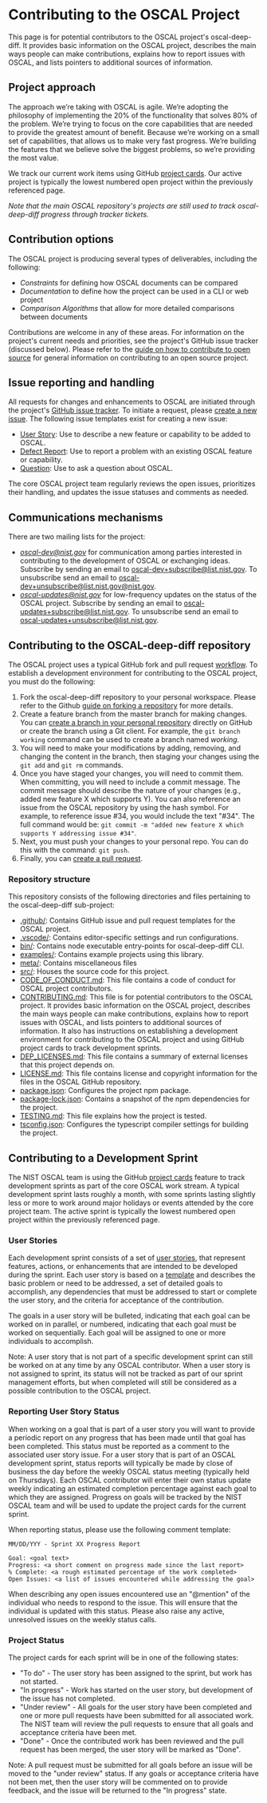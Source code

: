 # Contributing to the OSCAL Project

This page is for potential contributors to the OSCAL project's oscal-deep-diff.
It provides basic information on the OSCAL project, describes the main ways people can make contributions, explains how to report issues with OSCAL, and lists pointers to additional sources of information.

## Project approach

The approach we’re taking with OSCAL is agile. We’re adopting the philosophy of implementing the 20% of the functionality that solves 80% of the problem. We’re trying to focus on the core capabilities that are needed to provide the greatest amount of benefit. Because we’re working on a small set of capabilities, that allows us to make very fast progress. We’re building the features that we believe solve the biggest problems, so we’re providing the most value.

We track our current work items using GitHub [project cards](https://github.com/orgs/usnistgov/projects/25/views/2). Our active project is typically the lowest numbered open project within the previously referenced page.

_Note that the main OSCAL repository's projects are still used to track oscal-deep-diff progress through tracker tickets._

## Contribution options

The OSCAL project is producing several types of deliverables, including the following:

-   _Constraints_ for defining how OSCAL documents can be compared
-   _Documentation_ to define how the project can be used in a CLI or web project
-   _Comparison Algorithms_ that allow for more detailed comparisons between documents

Contributions are welcome in any of these areas. For information on the project's current needs and priorities, see the project's GitHub issue tracker (discussed below). Please refer to the [guide on how to contribute to open source](https://opensource.guide/how-to-contribute/) for general information on contributing to an open source project.

## Issue reporting and handling

All requests for changes and enhancements to OSCAL are initiated through the project's [GitHub issue tracker](https://github.com/usnistgov/oscal-deep-diff/issues). To initiate a request, please [create a new issue](https://help.github.com/articles/creating-an-issue/). The following issue templates exist for creating a new issue:

-   [User Story](https://github.com/usnistgov/oscal-deep-diff/issues/new?template=feature_request.md&labels=enhancement%2C+User+Story): Use to describe a new feature or capability to be added to OSCAL.
-   [Defect Report](https://github.com/usnistgov/oscal-deep-diff/issues/new?template=bug_report.md&labels=bug): Use to report a problem with an existing OSCAL feature or capability.
-   [Question](https://github.com/usnistgov/oscal-deep-diff/issues/new?labels=question&template=question.md): Use to ask a question about OSCAL.

The core OSCAL project team regularly reviews the open issues, prioritizes their handling, and updates the issue statuses and comments as needed.

## Communications mechanisms

There are two mailing lists for the project:

-   *oscal-dev@nist.gov* for communication among parties interested in contributing to the development of OSCAL or exchanging ideas. Subscribe by sending an email to [oscal-dev+subscribe@list.nist.gov](mailto:oscal-dev+subscribe@list.nist.gov). To unsubscribe send an email to [oscal-dev+unsubscribe@list.nist.gov@nist.gov](mailto:oscal-dev+unsubscribe@list.nist.gov).
-   *oscal-updates@nist.gov* for low-frequency updates on the status of the OSCAL project. Subscribe by sending an email to [oscal-updates+subscribe@list.nist.gov](mailto:oscal-updates+subscribe@list.nist.gov). To unsubscribe send an email to [oscal-updates+unsubscribe@list.nist.gov](mailto:oscal-updates+unsubscribe@list.nist.gov).

## Contributing to the OSCAL-deep-diff repository

The OSCAL project uses a typical GitHub fork and pull request [workflow](https://guides.github.com/introduction/flow/). To establish a development environment for contributing to the OSCAL project, you must do the following:

1. Fork the oscal-deep-diff repository to your personal workspace. Please refer to the Github [guide on forking a repository](https://help.github.com/articles/fork-a-repo/) for more details.
1. Create a feature branch from the master branch for making changes. You can [create a branch in your personal repository](https://help.github.com/articles/creating-and-deleting-branches-within-your-repository/) directly on GitHub or create the branch using a Git client. For example, the `git branch working` command can be used to create a branch named _working_.
1. You will need to make your modifications by adding, removing, and changing the content in the branch, then staging your changes using the `git add` and `git rm` commands.
1. Once you have staged your changes, you will need to commit them. When committing, you will need to include a commit message. The commit message should describe the nature of your changes (e.g., added new feature X which supports Y). You can also reference an issue from the OSCAL repository by using the hash symbol. For example, to reference issue #34, you would include the text "#34". The full command would be: `git commit -m "added new feature X which supports Y addressing issue #34"`.
1. Next, you must push your changes to your personal repo. You can do this with the command: `git push`.
1. Finally, you can [create a pull request](https://help.github.com/articles/creating-a-pull-request-from-a-fork/).

### Repository structure

This repository consists of the following directories and files pertaining to the oscal-deep-diff sub-project:

-   [.github/](.github): Contains GitHub issue and pull request templates for the OSCAL project.
-   [.vscode/](.vscode): Contains editor-specific settings and run configurations.
-   [bin/](bin): Contains node executable entry-points for oscal-deep-diff CLI.
-   [examples/](examples): Contains example projects using this library.
-   [meta/](meta): Contains miscellaneous files
-   [src/](src): Houses the source code for this project.
-   [CODE_OF_CONDUCT.md](CODE_OF_CONDUCT.md): This file contains a code of conduct for OSCAL project contributors.
-   [CONTRIBUTING.md](CONTRIBUTING.md): This file is for potential contributors to the OSCAL project. It provides basic information on the OSCAL project, describes the main ways people can make contributions, explains how to report issues with OSCAL, and lists pointers to additional sources of information. It also has instructions on establishing a development environment for contributing to the OSCAL project and using GitHub project cards to track development sprints.
-   [DEP_LICENSES.md](DEP_LICENSES.md): This file contains a summary of external licenses that this project depends on.
-   [LICENSE.md](LICENSE.md): This file contains license and copyright information for the files in the OSCAL GitHub repository.
-   [package.json](package.json): Configures the project npm package.
-   [package-lock.json](package-lock.json): Contains a snapshot of the npm dependencies for the project.
-   [TESTING.md](TESTING.md): This file explains how the project is tested.
-   [tsconfig.json](tsconfig.json): Configures the typescript compiler settings for building the project.

## Contributing to a Development Sprint

The NIST OSCAL team is using the GitHub [project cards](https://github.com/usnistgov/OSCAL/projects) feature to track development sprints as part of the core OSCAL work stream. A typical development sprint lasts roughly a month, with some sprints lasting slightly less or more to work around major holidays or events attended by the core project team. The active sprint is typically the lowest numbered open project within the previously referenced page.

### User Stories

Each development sprint consists of a set of [user stories](https://github.com/usnistgov/oscal-deep-diff/issues?q=is%3Aopen+is%3Aissue+label%3A%22User+Story%22), that represent features, actions, or enhancements that are intended to be developed during the sprint. Each user story is based on a [template](https://github.com/usnistgov/oscal-deep-diff/issues/new?template=feature_request.md&labels=enhancement%2C+User+Story) and describes the basic problem or need to be addressed, a set of detailed goals to accomplish, any dependencies that must be addressed to start or complete the user story, and the criteria for acceptance of the contribution.

The goals in a user story will be bulleted, indicating that each goal can be worked on in parallel, or numbered, indicating that each goal must be worked on sequentially. Each goal will be assigned to one or more individuals to accomplish.

Note: A user story that is not part of a specific development sprint can still be worked on at any time by any OSCAL contributor. When a user story is not assigned to sprint, its status will not be tracked as part of our sprint management efforts, but when completed will still be considered as a possible contribution to the OSCAL project.

### Reporting User Story Status

When working on a goal that is part of a user story you will want to provide a periodic report on any progress that has been made until that goal has been completed. This status must be reported as a comment to the associated user story issue. For a user story that is part of an OSCAL development sprint, status reports will typically be made by close of business the day before the weekly OSCAL status meeting (typically held on Thursdays). Each OSCAL contributor will enter their own status update weekly indicating an estimated completion percentage against each goal to which they are assigned. Progress on goals will be tracked by the NIST OSCAL team and will be used to update the project cards for the current sprint.

When reporting status, please use the following comment template:

```
MM/DD/YYY - Sprint XX Progress Report

Goal: <goal text>
Progress: <a short comment on progress made since the last report>
% Complete: <a rough estimated percentage of the work completed>
Open Issues: <a list of issues encountered while addressing the goal>
```

When describing any open issues encountered use an "\@mention" of the individual who needs to respond to the issue. This will ensure that the individual is updated with this status. Please also raise any active, unresolved issues on the weekly status calls.

### Project Status

The project cards for each sprint will be in one of the following states:

-   "To do" - The user story has been assigned to the sprint, but work has not started.
-   "In progress" - Work has started on the user story, but development of the issue has not completed.
-   "Under review" - All goals for the user story have been completed and one or more pull requests have been submitted for all associated work. The NIST team will review the pull requests to ensure that all goals and acceptance criteria have been met.
-   "Done" - Once the contributed work has been reviewed and the pull request has been merged, the user story will be marked as "Done".

Note: A pull request must be submitted for all goals before an issue will be moved to the "under review" status. If any goals or acceptance criteria have not been met, then the user story will be commented on to provide feedback, and the issue will be returned to the "In progress" state.
